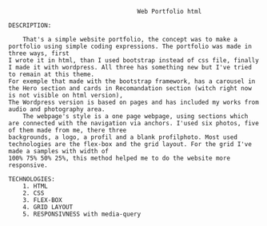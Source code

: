 										Web Portfolio html

	DESCRIPTION:
	
		That's a simple website portfolio, the concept was to make a portfolio using simple coding expressions. The portfolio was made in three ways, first 
	I wrote it in html, than I used bootstrap instead of css file, finally I made it with wordpress. All three has something new but I've tried to remain at this theme. 
	For exemple that made with the bootstrap framework, has a carousel in the Hero section and cards in Recomandation section (witch right now is not visible on html version),
	The Wordpress version is based on pages and has included my works from audio and photography area. 
		The webpage's style is a one page webpage, using sections which are connected with the navigation via anchors. I'used six photos, five of them made from me, there three 
	backgrounds, a logo, a profil and a blank profilphoto. Most used technologies are the flex-box and the grid layout. For the grid I've made a samples with width of 
	100% 75% 50% 25%, this method helped me to do the website more responsive.

	TECHNOLOGIES: 
		1. HTML
		2. CSS
		3. FLEX-BOX
		4. GRID LAYOUT
		5. RESPONSIVNESS with media-query
		
